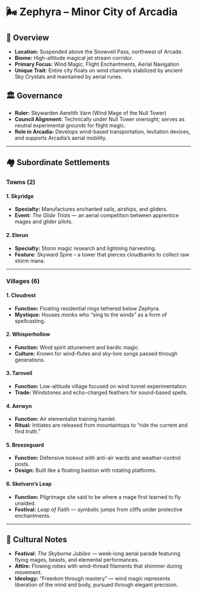 # 🌬️ Zephyra – Minor City of Arcadia

## 📍 Overview
- **Location:** Suspended above the Snowveil Pass, northwest of Arcade.
- **Biome:** High-altitude magical jet stream corridor.
- **Primary Focus:** Wind Magic, Flight Enchantments, Aerial Navigation
- **Unique Trait:** Entire city floats on wind channels stabilized by ancient Sky Crystals and maintained by aerial runes.

## 🏛️ Governance
- **Ruler:** Skywarden Aerelith Varn (Wind Mage of the Null Tower)
- **Council Alignment:** Technically under Null Tower oversight; serves as neutral experimental grounds for flight magic.
- **Role in Arcadia:** Develops wind-based transportation, levitation devices, and supports Arcadia’s aerial mobility.

---

## 🏘️ Subordinate Settlements

### Towns (2)

#### 1. **Skyridge**
- **Specialty:** Manufactures enchanted sails, airships, and gliders.
- **Event:** *The Glide Trials* — an aerial competition between apprentice mages and glider pilots.

#### 2. **Elerun**
- **Specialty:** Storm magic research and lightning harvesting.
- **Feature:** Skyward Spire – a tower that pierces cloudbanks to collect raw storm mana.

---

### Villages (6)

#### 1. **Cloudrest**
- **Function:** Floating residential rings tethered below Zephyra.
- **Mystique:** Houses monks who “sing to the winds” as a form of spellcasting.

#### 2. **Whisperhollow**
- **Function:** Wind spirit attunement and bardic magic.
- **Culture:** Known for wind-flutes and sky-lore songs passed through generations.

#### 3. **Tarnveil**
- **Function:** Low-altitude village focused on wind tunnel experimentation.
- **Trade:** Windstones and echo-charged feathers for sound-based spells.

#### 4. **Aerwyn**
- **Function:** Air elementalist training hamlet.
- **Ritual:** Initiates are released from mountaintops to “ride the current and find truth.”

#### 5. **Breezeguard**
- **Function:** Defensive lookout with anti-air wards and weather-control posts.
- **Design:** Built like a floating bastion with rotating platforms.

#### 6. **Skelvarn’s Leap**
- **Function:** Pilgrimage site said to be where a mage first learned to fly unaided.
- **Festival:** *Leap of Faith* — symbolic jumps from cliffs under protective enchantments.

---

## 🎉 Cultural Notes
- **Festival:** *The Skyborne Jubilee* — week-long aerial parade featuring flying mages, beasts, and elemental performances.
- **Attire:** Flowing robes with wind-thread filaments that shimmer during movement.
- **Ideology:** “Freedom through mastery” — wind magic represents liberation of the mind and body, pursued through elegant precision.

